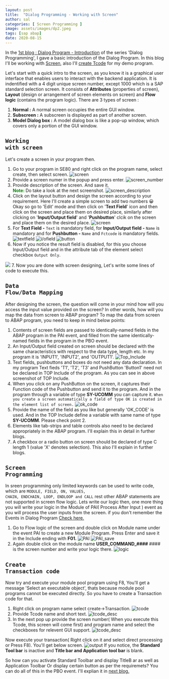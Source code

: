 ```yaml
---
layout: post
title:  "Dialog Programming - Working with Screen"
author: sal
categories: [ Screen Programming ]
image: assets/images/dp2.jpeg
tags: [sap abap]
date: 2020-08-15
---
```

In the <a href="/dialog-program-introduction">1st blog : Dialog Program - Introduction</a> of the series 'Dialog Programming', I gave a basic introduction of the Dialog Program. In this blog I'll be working with <a href="#screen">Screen</a>, also I'll <a href="#tcode">create Tcode</a> for my demo program.

Let's start with a quick intro to the screen, as you know it is a graphical user interface that enables users to interact with the backend application. It is indentified with a 4 digit unique screen number, except 1000 which is a SAP standard selection screen. It consists of **Attributes** (properties of screen), **Layout** (design or arrangement of screen elements on screen) and **Flow logic** (contains the program logic). There are 3 types of screen :
1. **Normal :** A normal screen occupies the entire GUI window.
2. **Subscreen :** A subscreen is displayed as part of another screen.
3. **Model Dialog box :** A model dialog box is like a pop-up window, which covers only a portion of the GUI window.

## <code class="highlighter-rouge"><a id="screen">Working with screen</a></code>
Let's create a screen in your program then.
1. Go to your program in SE80 and right click on the program name, select create, then select screen.
![screen](https://lh3.googleusercontent.com/pw/ACtC-3cHf1doQ6SUb0yzco_JLGm_aVKsfPb210eLSru-SrMzHIlX91jxjUibR3_Xtyv5l9DISmsByT8wtmNgmy9jCeYEtcyZD5l-G4JQt8bJhBCa6-dJF67W_gQ31LafeN7wHGJFmkfrEoXJWdBRHMeKHvO-=w988-h714-no?authuser=0)
2. Provide a screen numer in the popup and press enter.
![screen_number](https://lh3.googleusercontent.com/pw/ACtC-3fh1yU7xnp0Zr5u424fQFmU-_fmut598XhZCF7PB-6TKdl_qicVhgYYyWD2lbaJuS9m4pABEur140ZN3dIxu1nHH-BTT87LET4WLsgNIwCJ8c494MIOMrAoCUEfHu-EobIaZdp-9IALNiD5baoQqQVO=w702-h228-no?authuser=0)
3. Provide description of the screen. And save it.
<br><strong style="color:Green;">Note: </strong>Do take a look at the next screenshot.
![screen_description](https://lh3.googleusercontent.com/pw/ACtC-3depad-X_cQRE2gYHBPAydyd4sS8SkoqfXoVjHO-PcOc1dZotD2TaqwqMSqQnSsqeuHcmd-vMErH1raBKjj70F3A5aslo0g9EhARwjPlRiY8On-1cfxDiEYFuZ5NiY7ceKWIhi3cFxCzQY9V_nDxVR2=w1112-h714-no?authuser=0)
4. Click on the layout button and design the screen according to your requirement. Here I'll create a simple screen to add two numbers &#128512; Okay so go to 'Edit' mode and then click on '<b>Text Field</b>' icon and then click on the screen and place them on desired place, similarly after clicking on '<b>Input/Output field</b>' and '<b>Pushbutton</b>' clcik on the screen and place them on the desired place.
![screen](https://lh3.googleusercontent.com/pw/ACtC-3eMIDZu_ZL-e_RsmYphyU7PRyk2fH4mtXx9d9bOSwzy86Br41j7MV-ComdOPL1GR8i_ZMslXKXryO4yhR1M428iiMcngSfIP2LIX6Ki-kZ3VbMwOePefgV-3HXaVlfiTHv2vzgDXKXvJL7Ry87clexN=w618-h387-no?authuser=0)
5. For <b>Text Field -</b> `Text` is mandatory field, for <b>Input/Output field -</b> `Name` is mandatory and for <b>Pushbutton -</b> `Name` and `Fctcode` is mandatory fields. 
![textfield](https://lh3.googleusercontent.com/pw/ACtC-3dIHVE2BA8VvF3KtkfcjW3vE95hSn0AxvVPdTHOyp5aj8uigZP5IjNzid_l8gIZxIjRI5FP52JJJJ5zwTE38CMMZQQp9d5wCBuoSAaKUAFteNUhSy07oSPABQQ0cDuzBg1FoOfOOeZhfXbZ4Zqq7xsQ=w232-h398-no?authuser=0)
![i/ofield](https://lh3.googleusercontent.com/pw/ACtC-3eQEafyx-E0l6ay6-4qCa0TCYy9qFTBbht8OLpPsfcQkiH40CEqOhKwpc8mozfDURX94t3fTgDXKXRSbI-o_djnlUxfMu9JFxq1vvNIxN8pLM-soddc6iQFlgIFie7lOtvbIKnIro5x0VWsW6nLqxc7=w231-h371-no?authuser=0)
![button](https://lh3.googleusercontent.com/pw/ACtC-3evpJGJhCrh7SxNzxbszouev1d_ycHXVRRd-uSw9vSwzeRnt6P7h_mKS8Q4_h6Q0ZhE-rQqOqARlBRFb4DXGG5IGzsbPQZhjMqL7s6TigI4ipFSscWp26IwogpC1nIOVQrr7FKNBq2X1N9ephxu_dSu=w230-h371-no?authuser=0)
6. Now if you notice the result field is disabled, for this you choose Input/Output field and in the attribute tab of the element select checkbox `Output Only`.
<img src="https://lh3.googleusercontent.com/pw/ACtC-3cIc6ijiNoiMdsejZsP1Yzzt1xO_-XbqFFOz6pbvKz81G3ONv9HhSsVkIyt-TI0xiV2WDxBoqCLLArmYebhchIlRsjAYOtLajKuuQj9faHn_akwiuP1_uJVVa4YWtAs5HduLLoa0IQob2ISGXPAI8rQ=w223-h520-no?authuser=0">
<!-- ![output](https://lh3.googleusercontent.com/pw/ACtC-3cIc6ijiNoiMdsejZsP1Yzzt1xO_-XbqFFOz6pbvKz81G3ONv9HhSsVkIyt-TI0xiV2WDxBoqCLLArmYebhchIlRsjAYOtLajKuuQj9faHn_akwiuP1_uJVVa4YWtAs5HduLLoa0IQob2ISGXPAI8rQ=w223-h520-no?authuser=0)  -->
7. Now you are done with screen designing, Let's write some lines of code to execute this.

## <code class="highlighter-rouge"><a id="tcode">Data Flow/Data Mapping</a></code>
After designing the screen, the question will come in your mind how will you access the input value provided on the screen? In other words, how will you map the data from screen to ABAP program? To map the data from screen to ABAP program, you need to keep in mind below points:
1. Contents of screen fields are passed to identically-named fields in the ABAP program in the PAI event, and filled from the same identically-named fields in the program in the PBO event.
2. An Input/Output field created on screen should be declared with the same characteristics with respect to the data type, length etc. In my program it is 'INPUT1', 'INPUT2', and 'OUTPUT1'. 
![Top_Include](https://lh3.googleusercontent.com/pw/ACtC-3d1u6o1QVWYQByGXnC3ZSAOnjXUUZRB9yqupTtCV6vN4l9KoAbQGJ5t-ibfdhZi3zSgtQu_g77ZLLIXzMxkoYdM3Rt7484NsgSot-Pveo8elSeI-YnwB8UGrm1fKHuyjHHkNioLLyaKk7KxgRFNekqb=w557-h227-no?authuser=0)
3. Text fields, pushbuttons and boxes do not need any data declaration. In my program Text fieds 'T1', 'T2', 'T3' and PushButton 'Button1' need not be declared in TOP Include of the program. As you can see in above screenshot of TOP Include.
4. When you click on any PushButton on the screen, it captures their Function code of the Pushbutton and send it to the program. And in the program through a variable of type **SY-UCOMM** you can capture it. `When you create a screen automatically a field of type OK is created in the element list of screen.` 
![ok_code](https://lh3.googleusercontent.com/pw/ACtC-3cq_LdmpTMVtUOO5KY1jgCYCYncBWre8P_61_KtBf2XWIwwZpedrMqPoEsQYvTBQaEie7ctnILYji0CwXLSoiJ5gXFw-kwWqFFg8govlKcWDja9AySG8U7EmWb0fU-CMtyC_SvFeVQAItVUGgpwgacc=w866-h235-no?authuser=0)
5. Provide the name of the field as you like but generally 'OK_CODE' is used. And in the TOP Include define a variable with same name of type **SY-UCOMM**. Please check point 2.
6. Elements like tab-strips and table controls also need to be declared appropriately in the ABAP program. I'll explain this in detail in further blogs.
7. A checkbox or a radio button on screen should be declared of type C length 1 (value 'X' denotes selection). This also I'll explain in further blogs.

## <code class="highlighter-rouge"><a id="gui">Screen Programming</a></code>
In sreen programming only limited keywords can be used to write code, which are <code class="highlighter-rouge">MODULE, FIELD, ON, VALUES, CHAIN, ENDCHAIN, LOOP, ENDLOOP and CALL</code> rest other ABAP statements are not supported in screen flow logic. Lets write our logic then, one more thing you will write your logic in the Module of PAI( Process After Input ) event as you will process the user inputs from the screen. if you don't remember the Events in Dialog Program <a href="/dialog-program-introduction#events_in_dp">Check here.</a> 
1. Go to Flow logic of the screen and double click on Module name under the event PAI to create a new Module Program. Press Enter and save it in the Include ending with **F01.**
![PAI](https://lh3.googleusercontent.com/pw/ACtC-3eg8ffoY6FlUhGthyzdLYP-6lUbofIQU22PObhYX-Ymg4Lnwru-8ToLZE6Y1BC2X3waxcFgRaoJX2WdXafih5bToY6mZgO-8AiFUkrpex7qerALs_83l1JBvSaLCcB3ruNaf5O1NUHJyxXJ_8W7Bn7_=w480-h151-no?authuser=0)
![PAI_save](https://lh3.googleusercontent.com/pw/ACtC-3dPhutgs3by_ONIUz-ewv48wYiGSGX_3_bTEpCO2GMOrflQW7Tfl1ftLeQ--ipZuVPraJ6nCWuV6S7z3cwENgTL9QGPe98frzYtrvg1BK9XpKgOhXYy5tnd1nJ6dH1HsycYZ7Sm0yXfNJyh3L6rV77o=w594-h293-no?authuser=0)
2. Again double click on the module name **USER_COMMAND_####** #### is the screen number and write your logic there.
![logic](https://lh3.googleusercontent.com/pw/ACtC-3ee4INoN_ivYSX7wPsVEoL4v9uu0KHzAuV72cNrghN8BcsJdrUbuaO4yzJz__zLCozz4N07BmSf56pZYsSllIbMY2S3S5e8pJI6l_hKEmsiWgavPFR7DNfNPUNDBGZxJ3QCHF8SKGOCO9o7_IRF4fDq=w792-h387-no?authuser=0)

## <code class="highlighter-rouge"><a id="tcode">Create Transaction code</a></code>
Now try and execute your module pool program using F8, You'll get a message 'Select an executable object', thats because module pool programs cannot be executed directly. So you have to create a Transaction code for that.
1. Right click on program name select create->Transaction.
![tcode](https://lh3.googleusercontent.com/pw/ACtC-3dyBfkyPfB163Ico8VKNVFaPGkQOjB0Q3ScY3FMn7uDft4RVuYke5DTJSLUTHKIUqorB67bzvUwuve0_bJdk2wezhWhwpihWNfqflxddkVfPFswcmOM2wOlTfFEoeU4S_awJnkgQBJz0woC81ydEcwy=w576-h319-no?authuser=0)
2. Provide Tcode name and short text.
![tcode_desc](https://lh3.googleusercontent.com/pw/ACtC-3dKP_MAFbgQeGHQ1WMDkeNQThikP8UK9GqD31BxhhKbKqmsgMYGwL8FkUFhOQ_ea5wJiFV3F7Yd5ULfZKDGTzuAgOQlehRT_XN0CtahVyaLJEjMFD6JWSCa44XVnP6XyFpAYur5Zhko5p0g60Nh_LOi=w517-h345-no?authuser=0)
3. In the next pop up provide the screen number( When you execute this Tcode, this screen will come first) and program name and select the checkboxes for relevent GUI support.
![tcode_desc](https://lh3.googleusercontent.com/pw/ACtC-3dLpoQDynVlemMItn_PzbFFdei2xVdmHPIjeeGEOFOGJf4W9zX0cBU8xBP1XFAq_UrbyimMqccLmqgHHsb38AWiz9tIjed-D_8KU6fidUzc-uRRF6r1reIx97bndm33zIqV63tAwc4CFZazyf1lgWMN=w463-h484-no?authuser=0)

Now execute your transaction( Right click on it and select direct processing or Press F8). You'll get below screen.
![output](https://lh3.googleusercontent.com/pw/ACtC-3fZpFqOGTMj0FpcV9B5I9UXA8I7urdtUMZgyW-8Kf4dSAT7vp6kUZz7cB1petv7UG4noBu83U0lXRQn7RPNoK9l6td3kxTdWmGsz7rAx6ncppS62WOpBTe5Dn5Qgx0lmoep-D-vbvoVTkJZzIHauOID=w598-h359-no?authuser=0)
If you notice, the **Standard Tool bar** is inactive and **Title bar and Application tool bar** is blank.

So how can you activate Standard Toolbar and display TitleB ar as well as Application Toolbar Or display certain button as per the requiremets? You can do all of this in the PBO event. I'll explian it in <a href="dialog-proram-with-gui">next blog.</a>
